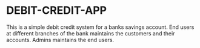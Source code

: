 # DEBIT-CREDIT-APP
This is a simple debit credit system for a banks savings account. End users at different branches of the bank maintains the customers and their accounts. Admins maintains the end users. 
